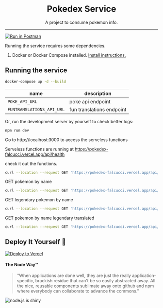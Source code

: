 <h1 align="center">Pokedex Service</h1>

<p align="center">A project to consume pokemon info.</p> 


___
[![Run in Postman](https://run.pstmn.io/button.svg)](https://api.postman.com/collections/3410852-47bdc30e-6c81-4084-ab8b-cb3ae29e8c82?access_key=PMAT-01GJG5GYFA5NGWGVAFKCW1GN53)


Running the service requires some dependencies.

1. Docker or Docker Compose installed. [Install instructions.](https://docs.docker.com/get-docker/)

## Running the service

```bash
docker-compose up -d --build
```

| name | description |
| ---- | ----------- |
| `POKE_API_URL`  | poke api endpoint |
| `FUNTRANSLATIONS_API_URL`   | fun translations endpoint |

Or, run the development server by yourself to check better logs:
```bash
npm run dev
```

Go to http://localhost:3000 to access the serveless functions

Serveless functions are running at https://pokedex-falcucci.vercel.app/api/health

check it out the functions.
```bash
curl --location --request GET 'https://pokedex-falcucci.vercel.app/api/health'
```

GET pokemon by name
```bash
curl --location --request GET 'https://pokedex-falcucci.vercel.app/api/pokemon/ditto'
```

GET legendary pokemon by name

```bash
curl --location --request GET 'https://pokedex-falcucci.vercel.app/api/pokemon/mewtwo'
```

GET pokemon by name legendary translated
```bash
curl --location --request GET 'https://pokedex-falcucci.vercel.app/api/pokemon/translated/mewtwo'
```

## Deploy It Yourself 🎉

[![Deploy to Vercel](https://vercel.com/button)](https://vercel.com/import/project?template=https://github.com/falcucci/pokedex)


#### The Node Way&trade;

> "When applications are done well, they are just the really application-specific, brackish residue that can't be so easily abstracted away. All the nice, reusable components sublimate away onto github and npm where everybody can collaborate to advance the commons."

![node.js is shiny](https://feross.net/x/node2.gif)
